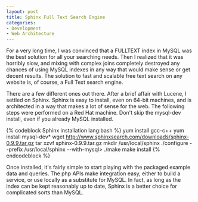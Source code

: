 ```yaml
---
layout: post
title: Sphinx Full Text Search Engine
categories:
- Development
- Web Architecture
---
```

For a very long time, I was convinced that a FULLTEXT index in MySQL was the
best solution for all your searching needs. Then I realized that it was
horribly slow, and mixing with complex joins completely destroyed any chances
of using MySQL indexes in any way that would make sense or get decent results.
The solution to fast and scalable free text search on any website is, of
course, a Full Text search engine.

  
There are a few different ones out there. After a brief affair with Lucene, I
settled on Sphinx. Sphinx is easy to install, even on 64-bit machines, and is
architected in a way that makes a lot of sense for the web. The following
steps were performed on a Red Hat machine. Don't skip the mysql-dev install,
even if you already MySQL installed.

{% codeblock Sphinx installation lang:bash %}
yum install gcc-c++
yum install mysql-dev*
wget http://www.sphinxsearch.com/downloads/sphinx-0.9.9.tar.gz
tar xzvf sphinx-0.9.9.tar.gz
mkdir /usr/local/sphinx
./configure --prefix /usr/local/sphinx --with-mysql> ./make
make install
{% endcodeblock %}

  
Once installed, it's fairly simple to start playing with the packaged example
data and queries. The php APIs make integration easy, either to build a
service, or use locally as a substitute for MySQL. In fact, as long as the
index can be kept reasonably up to date, Sphinx is a better choice for
complicated sorts than MySQL.

